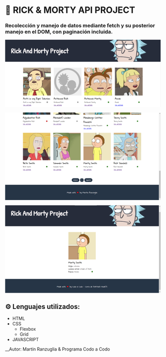 # 🚀 RICK & MORTY API PROJECT

### Recolección y manejo de datos mediante fetch y su posterior manejo en el DOM, con paginación incluida.

![Characters-General](./public/readme-img/image.png)

![Characters-Pagination](./public/readme-img/image-1.png)

![Character-Page](./public/readme-img/image-2.png)

## ⚙ Lenguajes utilizados:

- HTML
- CSS
  - Flexbox
  - Grid
- JAVASCRIPT 

__Autor: Martín Ranzuglia & Programa Codo a Codo